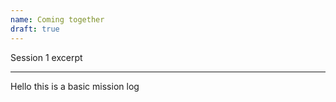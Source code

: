 ```yaml
---
name: Coming together
draft: true
---
```


Session 1 excerpt

---

Hello this is a basic mission log
